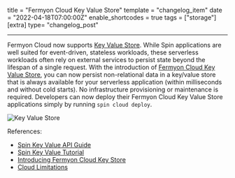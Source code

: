 title = "Fermyon Cloud Key Value Store"
template = "changelog_item"
date = "2022-04-18T07:00:00Z"
enable_shortcodes = true
tags = ["storage"]
[extra]
type= "changelog_post"

---

Fermyon Cloud now supports [Key Value Store](/spin/kv-store-api-guide). While Spin applications are well suited for event-driven, stateless workloads, these serverless workloads often rely on external services to persist state beyond the lifespan of a single request. With the introduction of [Fermyon Cloud Key Value Store](https://www.fermyon.com/blog/introducing-fermyon-cloud-key-value-store), you can now persist non-relational data in a key/value store that is always available for your serverless application (within milliseconds and without cold starts). No infrastructure provisioning or maintenance is required. Developers can now deploy their Fermyon Cloud Key Value Store applications simply by running `spin cloud deploy`.

<img src="https://www.fermyon.com/static/image/twc-introducing-fermyon-cloud-key-value-store.jpg" alt="Key Value Store">

<!-- break -->

References:

- [Spin Key Value API Guide](/spin/kv-store-api-guide) 
- [Spin Key Value Tutorial](/spin/kv-store-tutorial)
- [Introducing Fermyon Cloud Key Store](https://www.fermyon.com/blog/introducing-fermyon-cloud-key-value-store)
- [Cloud Limitations](/cloud/faq)